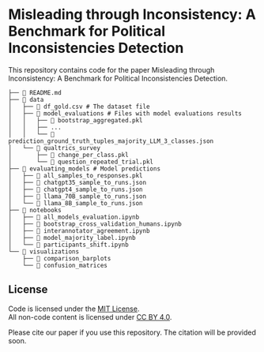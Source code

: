 # Misleading through Inconsistency: A Benchmark for Political Inconsistencies Detection

This repository contains code for the paper Misleading through Inconsistency: A Benchmark for Political Inconsistencies Detection.

```
├── 📜 README.md
├── 📂 data
│   ├── 📄 df_gold.csv # The dataset file
│   ├── 📂 model_evaluations # Files with model evaluations results
│   │   ├── 📄 bootstrap_aggregated.pkl
│   │   ├── ...
│   │   └── 📄 prediction_ground_truth_tuples_majority_LLM_3_classes.json
│   └── 📂 qualtrics_survey
│       ├── 📄 change_per_class.pkl
│       └── 📄 question_repeated_trial.pkl
├── 📂 evaluating_models # Model predictions
│   ├── 📄 all_samples_to_responses.pkl
│   ├── 📄 chatgpt35_sample_to_runs.json
│   ├── 📄 chatgpt4_sample_to_runs.json
│   ├── 📄 llama_70B_sample_to_runs.json
│   └── 📄 llama_8B_sample_to_runs.json
├── 📂 notebooks
│   ├── 📝 all_models_evaluation.ipynb
│   ├── 📝 bootstrap_cross_validation_humans.ipynb
│   ├── 📝 interannotator_agreement.ipynb
│   ├── 📝 model_majority_label.ipynb
│   └── 📝 participants_shift.ipynb
└── 📂 visualizations
    ├── 📂 comparison_barplots
    └── 📂 confusion_matrices
```

## License

Code is licensed under the [MIT License](LICENSE).  
All non-code content is licensed under [CC BY 4.0](https://creativecommons.org/licenses/by/4.0/).

Please cite our paper if you use this repository. The citation will be provided soon.

